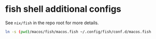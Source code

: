 # fish shell additional configs

See `nix/fish` in the repo root for more details.

```bash
ln -s (pwd)/macos/fish/macos.fish ~/.config/fish/conf.d/macos.fish
```
